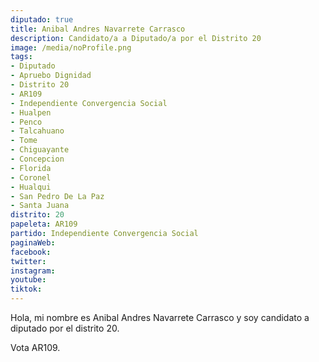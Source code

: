 ```yaml
---
diputado: true
title: Anibal Andres Navarrete Carrasco
description: Candidato/a a Diputado/a por el Distrito 20
image: /media/noProfile.png
tags:
- Diputado
- Apruebo Dignidad
- Distrito 20
- AR109
- Independiente Convergencia Social
- Hualpen
- Penco
- Talcahuano
- Tome
- Chiguayante
- Concepcion
- Florida
- Coronel
- Hualqui
- San Pedro De La Paz
- Santa Juana
distrito: 20
papeleta: AR109
partido: Independiente Convergencia Social
paginaWeb:
facebook:
twitter:
instagram:
youtube:
tiktok:
---
```

Hola, mi nombre es Anibal Andres Navarrete Carrasco y soy candidato a diputado por el distrito 20.

Vota AR109.